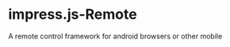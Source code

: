 impress.js-Remote
=================

A remote control framework for android browsers or other mobile 
